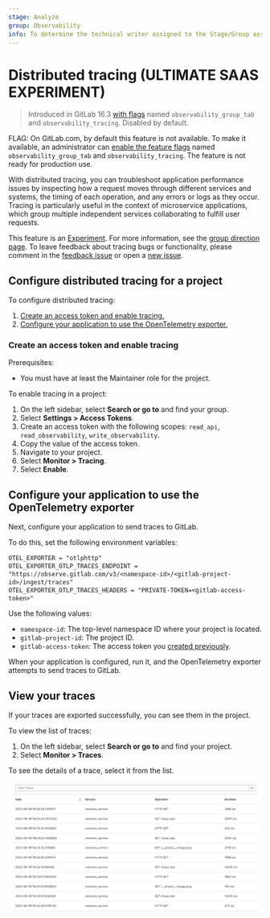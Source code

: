 ```yaml
---
stage: Analyze
group: Observability
info: To determine the technical writer assigned to the Stage/Group associated with this page, see https://about.gitlab.com/handbook/product/ux/technical-writing/#assignments
---
```


# Distributed tracing **(ULTIMATE SAAS EXPERIMENT)**

> Introduced in GitLab 16.3 [with flags](../administration/feature_flags.md) named `observability_group_tab` and `observability_tracing`. Disabled by default.

FLAG:
On GitLab.com, by default this feature is not available. To make it available,
an administrator can [enable the feature flags](../administration/feature_flags.md) named `observability_group_tab` and `observability_tracing`.
The feature is not ready for production use.

With distributed tracing, you can troubleshoot application performance issues by inspecting how a request moves through different services and systems, the timing of each operation, and any errors or logs as they occur. Tracing is particularly useful in the context of microservice applications, which group multiple independent services collaborating to fulfill user requests.

This feature is an [Experiment](../policy/experiment-beta-support.md). For more information, see the [group direction page](https://about.gitlab.com/direction/analytics/observability/). To leave feedback about tracing bugs or functionality, please comment in the [feedback issue](https://gitlab.com/gitlab-org/opstrace/opstrace/-/issues/2363) or open a [new issue](https://gitlab.com/gitlab-org/opstrace/opstrace/-/issues/new).

## Configure distributed tracing for a project

To configure distributed tracing:

1. [Create an access token and enable tracing.](#create-an-access-token-and-enable-tracing)
1. [Configure your application to use the OpenTelemetry exporter.](#configure-your-application-to-use-the-opentelemetry-exporter)

### Create an access token and enable tracing

Prerequisites:

- You must have at least the Maintainer role for the project.

To enable tracing in a project:

1. On the left sidebar, select **Search or go to** and find your group.
1. Select **Settings > Access Tokens**.
1. Create an access token with the following scopes: `read_api`, `read_observability`, `write_observability`.
1. Copy the value of the access token.
1. Navigate to your project.
1. Select **Monitor > Tracing**.
1. Select **Enable**.

## Configure your application to use the OpenTelemetry exporter

Next, configure your application to send traces to GitLab.

To do this, set the following environment variables:

```shell
OTEL_EXPORTER = "otlphttp"
OTEL_EXPORTER_OTLP_TRACES_ENDPOINT = "https://observe.gitlab.com/v3/<namespace-id>/<gitlab-project-id>/ingest/traces"
OTEL_EXPORTER_OTLP_TRACES_HEADERS = "PRIVATE-TOKEN=<gitlab-access-token>"
```

Use the following values:

- `namespace-id`: The top-level namespace ID where your project is located.
- `gitlab-project-id`: The project ID.
- `gitlab-access-token`: The access token you [created previously](#create-an-access-token-and-enable-tracing).

When your application is configured, run it, and the OpenTelemetry exporter attempts to send
traces to GitLab.

## View your traces

If your traces are exported successfully, you can see them in the project.

To view the list of traces:

1. On the left sidebar, select **Search or go to** and find your project.
1. Select **Monitor > Traces**.

To see the details of a trace, select it from the list.

![list of traces](img/tracing_list_v16_3.png)
